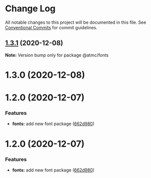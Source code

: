 # Change Log

All notable changes to this project will be documented in this file.
See [Conventional Commits](https://conventionalcommits.org) for commit guidelines.

## [1.3.1](https://github.com/atmc/atmc/compare/@atmc/fonts@1.3.0...@atmc/fonts@1.3.1) (2020-12-08)

**Note:** Version bump only for package @atmc/fonts





# 1.3.0 (2020-12-08)



# 1.2.0 (2020-12-07)


### Features

* **fonts:** add new font package ([662d980](https://github.com/atmc/atmc/commit/662d980d531081d1b88bf03c612f63edc7046d37))





# 1.2.0 (2020-12-07)


### Features

* **fonts:** add new font package ([662d980](https://github.com/atmc/atmc/commit/662d980d531081d1b88bf03c612f63edc7046d37))
